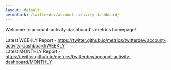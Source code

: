 ```yaml
---
layout: default
permalink: /twitterdev/account-activity-dashboard/
---
```

Welcome to account-activity-dashboard's metrics homepage!
<br><br>
Latest WEEKLY Report - <a href="https://twitter.github.io/metrics/twitterdev/account-activity-dashboard/WEEKLY">https://twitter.github.io/metrics/twitterdev/account-activity-dashboard/WEEKLY</a>
<br>
Latest MONTHLY Report - <a href="https://twitter.github.io/metrics/twitterdev/account-activity-dashboard/MONTHLY">https://twitter.github.io/metrics/twitterdev/account-activity-dashboard/MONTHLY</a>
<br>
